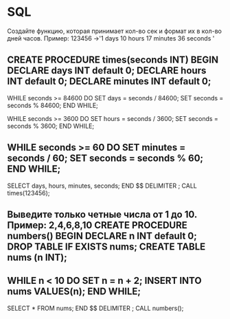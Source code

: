 # SQL
Создайте функцию, которая принимает кол-во сек и формат их в кол-во дней часов. Пример: 123456 ->'1 days 10 hours 17 minutes 36 seconds '

CREATE PROCEDURE times(seconds INT) BEGIN DECLARE days INT default 0; 
DECLARE hours INT default 0; 
DECLARE minutes INT default 0;
-----------------------------------------------------------------------------------------------------------------------------------------------------
WHILE seconds >= 84600 DO
SET days = seconds / 84600;
SET seconds = seconds % 84600;
END WHILE;

WHILE seconds >= 3600 DO
SET hours = seconds / 3600;
SET seconds = seconds % 3600;
END WHILE;

WHILE seconds >= 60 DO
SET minutes = seconds / 60;
SET seconds = seconds % 60;
END WHILE;
-----------------------------------------------------------------------------------------------------------------------------------------------------
SELECT days, hours, minutes, seconds; END $$ DELIMITER ;
CALL times(123456);


Выведите только четные числа от 1 до 10. Пример: 2,4,6,8,10 
CREATE PROCEDURE numbers() BEGIN DECLARE n INT default 0; 
DROP TABLE IF EXISTS nums; 
CREATE TABLE nums (n INT);
----------------------------------------------------------------------------------------------------------------------------------------------------
WHILE n < 10 DO
SET n = n + 2;
INSERT INTO nums VALUES(n);
END WHILE;
----------------------------------------------------------------------------------------------------------------------------------------------------
SELECT * FROM nums; END $$ DELIMITER ;
CALL numbers();
